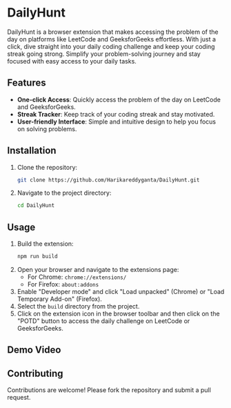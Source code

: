 # DailyHunt

DailyHunt is a browser extension that makes accessing the problem of the day on platforms like LeetCode and GeeksforGeeks effortless. With just a click, dive straight into your daily coding challenge and keep your coding streak going strong. Simplify your problem-solving journey and stay focused with easy access to your daily tasks.

## Features

- **One-click Access**: Quickly access the problem of the day on LeetCode and GeeksforGeeks.
- **Streak Tracker**: Keep track of your coding streak and stay motivated.
- **User-friendly Interface**: Simple and intuitive design to help you focus on solving problems.

## Installation

1. Clone the repository:
    ```sh
    git clone https://github.com/Harikareddyganta/DailyHunt.git
    ```
2. Navigate to the project directory:
    ```sh
    cd DailyHunt
    ```

## Usage

1. Build the extension:
    ```sh
    npm run build
    ```
2. Open your browser and navigate to the extensions page:
    - For Chrome: `chrome://extensions/`
    - For Firefox: `about:addons`
3. Enable "Developer mode" and click "Load unpacked" (Chrome) or "Load Temporary Add-on" (Firefox).
4. Select the `build` directory from the project.
5. Click on the extension icon in the browser toolbar and then click on the "POTD" button to access the daily challenge on LeetCode or GeeksforGeeks.

## Demo Video


## Contributing

Contributions are welcome! Please fork the repository and submit a pull request.
